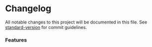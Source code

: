 # Changelog

All notable changes to this project will be documented in this file. See [standard-version](https://github.com/conventional-changelog/standard-version) for commit guidelines.

### Features
